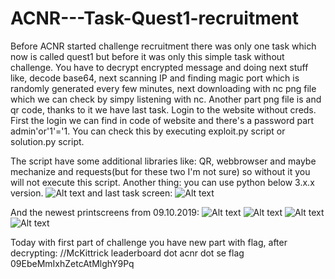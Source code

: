 # ACNR---Task-Quest1-recruitment
Before ACNR started challenge recruitment there was only one task which now is called 
quest1 but before it was only this simple task without challenge. You have to decrypt 
encrypted message and doing next stuff like, decode base64, next scanning IP and finding 
magic port which is randomly generated every few minutes, next downloading with 
nc png file which we can check by simpy listening with nc. Another part png file is and qr 
code, thanks to it we have last task. Login to the website without creds. First the login we 
can find in code of website and there's a password part admin'or'1'='1. You can check this by 
executing exploit.py script or solution.py script.

The script have some additional libraries like: QR, webbrowser and maybe mechanize and requests(but for these
two I'm not sure) so without it you will not execute this script. Another thing:
you can use python below 3.x.x version.
![Alt text](https://raw.githubusercontent.com/WolfMan12333/ACNR---Task-Quest1-reqruitment/master/mail/2.jpeg "Optional Title")
and last task screen:
![Alt text](https://raw.githubusercontent.com/WolfMan12333/ACNR---Task-Quest1-reqruitment/master/3.jpeg "Optional Title")

And the newest printscreens from 09.10.2019:
![Alt text](https://raw.githubusercontent.com/WolfMan12333/ACNR---Task-Quest1-reqruitment/master/newest-python-result.jpeg "Optional Title")
![Alt text](https://raw.githubusercontent.com/WolfMan12333/ACNR---Task-Quest1-reqruitment/master/newest-python-result-in-browser.jpeg "Optional Title")
![Alt text](https://raw.githubusercontent.com/WolfMan12333/ACNR---Task-Quest1-reqruitment/master/newest-python-result-in-browser2.jpeg "Optional Title")
![Alt text](https://raw.githubusercontent.com/WolfMan12333/ACNR---Task-Quest1-reqruitment/master/newest-python-result-in-browser3.jpeg "Optional Title")

Today with first part of challenge you have new part with flag, after decrypting:
//McKittrick leaderboard dot acnr dot se flag 09EbeMmIxhZetcAtMlghY9Pq


